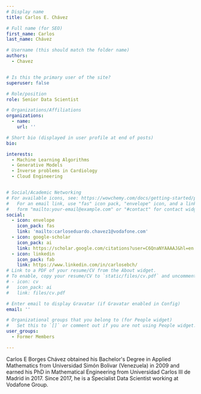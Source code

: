 ```yaml
---
# Display name
title: Carlos E. Chávez

# Full name (for SEO)
first_name: Carlos
last_name: Chávez

# Username (this should match the folder name)
authors:
  - Chavez


# Is this the primary user of the site?
superuser: false

# Role/position
role: Senior Data Scientist

# Organizations/Affiliations
organizations:
  - name: 
    url: ''

# Short bio (displayed in user profile at end of posts)
bio: 

interests:
  - Machine Learning Algorithms 
  - Generative Models 
  - Inverse problems in Cardiology
  - Cloud Engineering 


# Social/Academic Networking
# For available icons, see: https://wowchemy.com/docs/getting-started/page-builder/#icons
#   For an email link, use "fas" icon pack, "envelope" icon, and a link in the
#   form "mailto:your-email@example.com" or "#contact" for contact widget.
social:
  - icon: envelope
    icon_pack: fas
    link: 'mailto:carloseduardo.chavez1@vodafone.com'
  - icon: google-scholar
    icon_pack: ai
    link: https://scholar.google.com/citations?user=C6QnaNYAAAAJ&hl=en
  - icon: linkedin
    icon_pack: fab
    link: https://www.linkedin.com/in/carlosebch/ 
# Link to a PDF of your resume/CV from the About widget.
# To enable, copy your resume/CV to `static/files/cv.pdf` and uncomment the lines below.
# - icon: cv
#   icon_pack: ai
#   link: files/cv.pdf

# Enter email to display Gravatar (if Gravatar enabled in Config)
email: ''

# Organizational groups that you belong to (for People widget)
#   Set this to `[]` or comment out if you are not using People widget.
user_groups:
  - Former Members

---
```


Carlos E Borges Chávez obtained his Bachelor's Degree in Applied Mathematics from Universidad Simón Bolivar (Venezuela) in 2009 and earned his PhD in Mathematical Engineering from Universidad Carlos III de Madrid in 2017. Since 2017, he is a Specialist Data Scientist working at Vodafone Group. 
